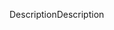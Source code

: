 <span data-ttu-id="df046-101">Description</span><span class="sxs-lookup"><span data-stu-id="df046-101">Description</span></span>
